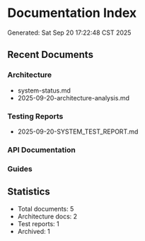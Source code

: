 # Documentation Index
Generated: Sat Sep 20 17:22:48 CST 2025

## Recent Documents

### Architecture
- system-status.md
- 2025-09-20-architecture-analysis.md

### Testing Reports
- 2025-09-20-SYSTEM_TEST_REPORT.md

### API Documentation


### Guides


## Statistics
- Total documents: 5
- Architecture docs: 2
- Test reports: 1
- Archived: 1

